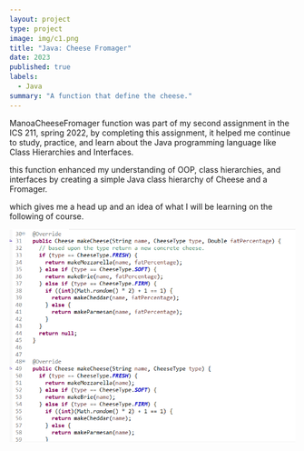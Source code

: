 ```yaml
---
layout: project
type: project
image: img/c1.png
title: "Java: Cheese Fromager"
date: 2023
published: true
labels:
  - Java
summary: "A function that define the cheese."
---
```


ManoaCheeseFromager function was part of my second assignment in the ICS 211, spring 2022, by completing this assignment, it helped me continue to study, practice, and learn about the Java programming language like Class Hierarchies and Interfaces.

this function enhanced my understanding of OOP, class hierarchies, and interfaces by creating a simple Java class hierarchy of Cheese and a Fromager.

which gives me a head up and an idea of what I will be learning on the following of course.


<img src="../img/cheese.png">
